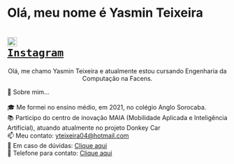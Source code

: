 # **Olá, meu nome é Yasmin Teixeira**
# <code><a href="https://www.instagram.com/_yasteixeira" title="Instagram Profile"><img width="22" src="images/instagram.svg"> Instagram</a></code>    
</h5>

<p align="center">
  Olá, me chamo Yasmin Teixeira e atualmente estou cursando Engenharia da Computação na Facens.
  
  📄 Sobre mim...  
  <br>
  🎓 Me formei no ensino médio, em 2021, no colégio Anglo Sorocaba.
  <br>
  📚 Participo do centro de inovação MAIA (Mobilidade Aplicada e Inteligência Artificial), atuando atualmente no projeto Donkey Car
  <br>
  📫 Meu contato: <a href="email: yteixeira04@hotmail.com">yteixeira04@hotmail.com</a>
  <br>
  💬 Em caso de dúvidas: <a href="https://github.com/yasteixeira/yasteixeira/issues" title="Issues">Clique aqui</a>
  <br>
  📲 Telefone para contato: <a href= "numero: (15) 991052182" > Clique aqui </a>
</p>

